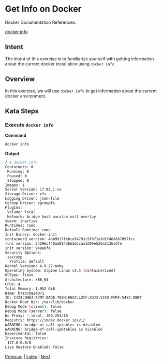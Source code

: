 # Get Info on Docker

Docker Documentation References:

[docker info](https://docs.docker.com/engine/reference/commandline/info/)

## Intent

The intent of this exercise is to familiarize yourself with getting information about the current docker installation using `docker info`.

## Overview

In this exercise, we will use `docker info` to get information about the current docker environment.

## Kata Steps

### Execute `docker info`

**Command**

```bash
docker info
```

**Output**

```bash
/ # docker info
Containers: 0
 Running: 0
 Paused: 0
 Stopped: 0
Images: 1
Server Version: 17.03.1-ce
Storage Driver: vfs
Logging Driver: json-file
Cgroup Driver: cgroupfs
Plugins:
 Volume: local
 Network: bridge host macvlan null overlay
Swarm: inactive
Runtimes: runc
Default Runtime: runc
Init Binary: docker-init
containerd version: 4ab9917febca54791c5f071a9d1f404867857fcc
runc version: 54296cf40ad8143b62dbcaa1d90e520a2136ddfe
init version: 949e6fa
Security Options:
 seccomp
  Profile: default
Kernel Version: 4.9.27-moby
Operating System: Alpine Linux v3.5 (containerized)
OSType: linux
Architecture: x86_64
CPUs: 4
Total Memory: 1.952 GiB
Name: b7ecc8a2a071
ID: IJZ4:QHWJ:47MY:OAOE:765H:6NXZ:LZCF:XQJ3:V2SD:FWRF:54Y2:ODET
Docker Root Dir: /var/lib/docker
Debug Mode (client): false
Debug Mode (server): false
No Proxy: *.local, 169.254/16
Registry: https://index.docker.io/v1/
WARNING: bridge-nf-call-iptables is disabled
WARNING: bridge-nf-call-ip6tables is disabled
Experimental: false
Insecure Registries:
 127.0.0.0/8
Live Restore Enabled: false
```

[Previous](34_image_history.md) | [Index](README.md) | [Next](36_kill_container.md)

